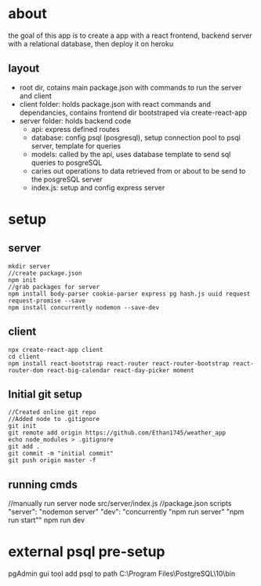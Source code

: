 # about
the goal of this app is to create a app with a react frontend, backend server with a relational database, then deploy it on heroku
## layout
- root dir, cotains main package.json with commands to run the server and client
- client folder: holds package.json with react commands and dependancies, contains frontend dir bootstraped via create-react-app
- server folder: holds backend code
    - api: express defined routes
    - database: config psql (posgresql), setup connection pool to psql server, template for queries
    - models: called by the api, uses database template to send sql queries to posgreSQL
    - caries out operations to data retrieved from or about to be send to the posgreSQL server
    - index.js: setup and config express server
    
# setup
## server
    mkdir server
    //create package.json
    npm init
    //grab packages for server
    npm install body-parser cookie-parser express pg hash.js uuid request request-promise --save
    npm install concurrently nodemon --save-dev
## client
    npx create-react-app client
    cd client
    npm install react-bootstrap react-router react-router-bootstrap react-router-dom react-big-calendar react-day-picker moment

## Initial git setup
    //Created online git repo
    //Added node to .gitignore
    git init
    git remote add origin https://github.com/Ethan1745/weather_app
    echo node_modules > .gitignore
    git add .
    git commit -m "initial commit"
    git push origin master -f

## running cmds 
//manually run server
    node src/server/index.js
//package.json scripts
    "server": "nodemon server"
    "dev": "concurrently \"npm run server\" \"npm run start\""
npm run dev

# external psql pre-setup
pgAdmin gui tool
add psql to path
    C:\Program Files\PostgreSQL\10\bin

